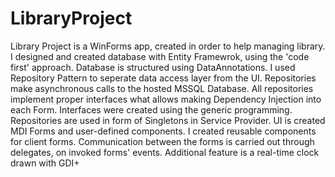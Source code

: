 # LibraryProject
Library Project is a WinForms app, created in order to help managing library.
I  designed and created database with Entity Framewrok, using the 'code first' approach.
Database is structured using DataAnnotations. 
I used Repository Pattern to seperate data access layer from the UI. Repositories make asynchronous calls to the hosted MSSQL Database.
All repositories implement proper interfaces what allows making Dependency Injection into each Form.
Interfaces were created using the generic programming.
Repositories are used in form of Singletons in Service Provider.
UI is created MDI Forms and user-defined components. 
I created reusable components for client forms.
Communication between the forms is carried out through delegates, on invoked forms' events.
Additional feature is a real-time clock drawn with GDI+
